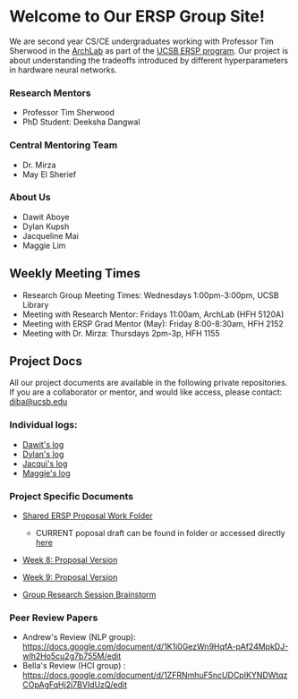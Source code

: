 # Welcome to Our ERSP Group Site!

We are second year CS/CE undergraduates working with Professor Tim Sherwood in the [ArchLab](https://www.arch.cs.ucsb.edu/prof-sherwood/) as part of the [UCSB ERSP program](https://sites.google.com/site/erspucsb/home). Our project is about understanding the tradeoffs introduced by different hyperparameters in hardware neural networks.

### Research Mentors
* Professor Tim Sherwood
* PhD Student: Deeksha Dangwal

### Central Mentoring Team
* Dr. Mirza
* May El Sherief 

### About Us
* Dawit Aboye
* Dylan Kupsh
* Jacqueline Mai
* Maggie Lim 


## Weekly Meeting Times

* Research Group Meeting Times: Wednesdays 1:00pm-3:00pm, UCSB Library
* Meeting with Research Mentor: Fridays 11:00am, ArchLab (HFH 5120A)
* Meeting with ERSP Grad Mentor (May): Friday 8:00-8:30am, HFH 2152
* Meeting with Dr. Mirza: Thursdays 2pm-3p, HFH 1155

## Project Docs
All our project documents are available in the following private repositories. If you are a collaborator or mentor, and would like access, please contact: diba@ucsb.edu

### Individual logs: 
* [Dawit's log](https://github.com/ucsb-ersp-2018/arch-dawita-research-log)
* [Dylan's log](https://github.com/ucsb-ersp-2018/arch-dylank-research-log)
* [Jacqui's log](https://github.com/ucsb-ersp-2018/arch-jacquim-research-log)
* [Maggie's log](https://github.com/ucsb-ersp-2018/arch-maggiel-research-log)


### Project Specific Documents
* [Shared ERSP Proposal Work Folder](https://drive.google.com/drive/folders/1TNXCO44omkWR_bspbvrR-L-IRbbHNyIT?usp=sharing)
  * CURRENT poposal draft can be found in folder or accessed directly [here](https://docs.google.com/document/d/1NtnBFITa6Ke4o8RgGf8aNSrDqt5ETtvDzPOaPRf7aXg/edit?usp=sharing)

* [Week 8: Proposal Version](https://docs.google.com/document/d/1THlO0xdQH7u_VICukjaH3tes3L1KXBqfD0jbQ_mtr9E/edit?usp=sharing)
* [Week 9: Proposal Version](https://docs.google.com/document/d/1eKL6Vsu59MGaQ0XHc0YolXiMuE3GlOhpSyNfYUX7KSc/edit?usp=sharing)
* [Group Research Session Brainstorm](https://docs.google.com/document/d/1ifnA9w79TrWeBvpCQdtK-HrUjBmW0TXQeJbdEmBC3uQ/edit?usp=sharing)


### Peer Review Papers
* Andrew's Review (NLP group): https://docs.google.com/document/d/1K1i0GezWn9HqfA-pAf24MpkDJ-wlh2Ho5cu2g7b755M/edit
* Bella's Review (HCI group) : https://docs.google.com/document/d/1ZFRNmhuF5ncUDCpIKYNDWtqzCOpAgFqHj2j7BVIdUzQ/edit
